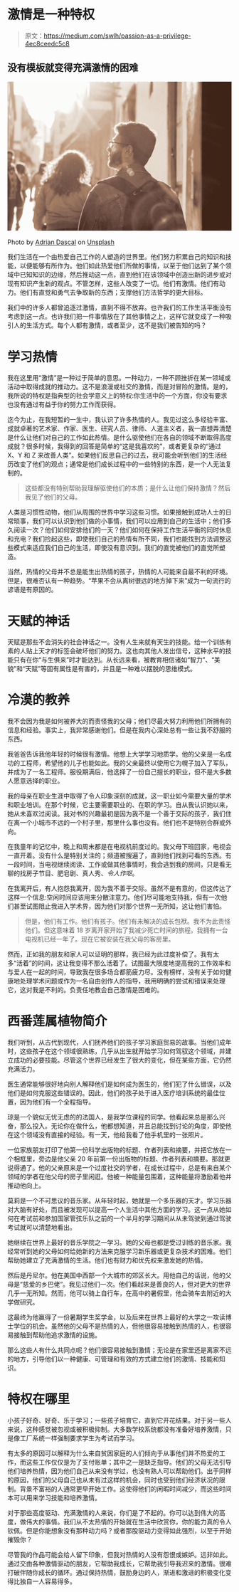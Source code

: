 # 激情是一种特权

> 原文：<https://medium.com/swlh/passion-as-a-privilege-4ec8ceedc5c8>

## 没有模板就变得充满激情的困难

![](img/3b174e00e10db28c5a6b1d8ba9cbdac6.png)

Photo by [Adrian Dascal](https://unsplash.com/@dascal?utm_source=medium&utm_medium=referral) on [Unsplash](https://unsplash.com?utm_source=medium&utm_medium=referral)

我们生活在一个由热爱自己工作的人塑造的世界里。他们努力积累自己的知识和技能，以便能够有所作为。他们如此热爱他们所做的事情，以至于他们达到了某个领域中已知知识的边缘，然后推动这一点，直到他们在该领域中创造出新的进步或对现有知识产生新的观点。不管怎样，这些人改变了一切。他们有激情。他们有动力。他们有直觉和勇气去争取新的东西；支撑他们方法哲学的更大目标。

我们中的许多人都曾追逐过激情，直到不得不放弃。也许我们的工作生活平衡没有考虑到这一点。也许我们把一件事情放在了其他事情之上，这样它就变成了一种吸引人的生活方式。每个人都有激情，或者至少，这不是我们被告知的吗？

# 学习热情

我在这里用“激情”是一种过于简单的意思。一种动力，一种不顾挫折在某一领域或活动中取得成就的推动力。这不是浪漫或社交的激情，而是对冒险的激情。是的，我所说的特权是指典型的社会学意义上的特权:你生活中的一个方面，你没有要求也没有通过有益于你的努力工作而获得。

迄今为止，在我短暂的一生中，我认识了许多热情的人。我见过这么多经验丰富、成就卓著的艺术家、作家、医生、研究人员、律师、人道主义者，我一直想弄清楚是什么让他们对自己的工作如此热情。是什么驱使他们在各自的领域不断取得高度成就？很多时候，我得到的回答是简单的“这是我喜欢的”，或者更复杂的“通过 X、Y 和 Z 来改善人类”。如果他们反思自己的过去，我可能会听到他们的生活经历改变了他们的观点；通常是他们成长过程中的一些特别的东西，是一个人无法复制的。

> 这些都没有特别帮助我理解驱使他们的本质；是什么让他们保持激情？然后我见了他们的父母。

人类是习惯性动物，他们从周围的世界中学习这些习惯。如果接触到成功人士的日常琐事，我们可以认识到他们做的小事情，我们可以应用到自己的生活中；他们多久阅读一次？他们如何安排他们的一天？他们如何在保持工作生活平衡的同时休息和充电？我们捡起这些，即使我们自己的热情有所不同，我们也能找到方法调整这些模式来适应我们自己的生活，即使没有意识到。我们的直觉被他们的直觉所塑造。

当然，热情的父母并不总是能生出热情的孩子，热情的人可能来自最不利的环境。但是，很难否认有一种趋势。“苹果不会从离树很远的地方掉下来”成为一句流行的谚语是有原因的。

# 天赋的神话

天赋是那些不会消失的社会神话之一。没有人生来就有天生的技能。给一个训练有素的人贴上天才的标签会破坏他们的努力。这也向其他人发出信号，这种水平的技能只有在你“与生俱来”时才能达到。从长远来看，被教育相信诸如“智力”、“美貌”和“天赋”等固有属性是有害的，并且是一种难以摆脱的思维模式。

# 冷漠的教养

我不会因为我是如何被养大的而责怪我的父母；他们尽最大努力利用他们所拥有的信息和经验。事实上，我非常感谢他们。但是在我内心深处总有一些让我不舒服的东西。

我爸爸告诉我他年轻的时候很有激情。他想上大学学习地质学。他的父亲是一名成功的工程师，希望他的儿子也能如此。我的父亲最终以使用它为幌子加入了军队，并成为了一名工程师。服役期满后，他选择了一份自己擅长的职业，但不是大多数人愿意选择的职业。

我的母亲在职业生涯中取得了令人印象深刻的成就，这一职业如今需要大量的学术和职业培训。在那个时候，它主要需要职业的、在职的学习。自从我认识她以来，她从未喜欢过阅读。我对书的兴趣最初是因为我不是一个善于交际的孩子，我们住在离一个小城市不远的一个村子里，那里什么事也没有。他们也不是特别合群或外向。

在我童年的记忆中，晚上和周末都是在电视机前度过的。我父母下班回家，电视会一直开着。没有什么是特别关注的；频道被搜遍了，直到他们找到可看的东西。有一段时间，当电视继续阅读、工作或做其他事情时，我会逃到我的房间，只是看无聊的找房子节目、肥皂剧、真人秀、*令人作呕*。

在我离开后，有人抱怨我离开，因为我不善于交际。虽然不是有意的，但这传达了这样一个信息:空闲时间应该用来分散注意力。他们尽可能地支持我，但有一次他们甚至试图阻止我进入学术界，因为他们对那个世界一无所知，这让他们害怕。

> 但是，他们有工作。他们有孩子。他们有未解决的成长包袱。我不为此责怪他们。但这意味着 18 岁离开家开始了我减少死亡时间的旅程。我拥有一台电视机已经一年了。现在它被安装在我父母的客房里。

然而，正如我的朋友和家人可以证明的那样，我已经为此过度补偿了。我有太多“活着”的时间，这让我变得不那么活着了。试图最大限度地提高我的工作效率和与爱人在一起的时间，导致我在很多场合都筋疲力尽。没有榜样，没有关于如何健康地处理学术问题或作为一名自由创作人的指导，我用明确的尝试和错误来处理它，这对我是不利的。负责任地教会自己激情是困难的。

# 西番莲属植物简介

我们听到，从古代到现代，人们抚养他们的孩子学习家庭贸易的故事。当他们成年时，这些孩子在这个领域很熟练，几乎从出生就开始学习如何驾驭这个领域，并建立成功的必要技能。尽管这个世界已经发生了很大的变化，但在某些方面，它仍然充满活力。

医生通常能够很好地向别人解释他们是如何成为医生的，他们犯了什么错误，以及他们是如何克服这些错误的。因此，他们的孩子处于进入医疗培训系统的最佳位置，因为他们有一个全程指导。

琼是一个貌似无忧无虑的的法国人，是我学位课程的同学。他看起来总是那么兴奋，那么投入。无论你在做什么，他都想知道，并且总能找到讨论的角度，即使他在这个领域没有直接的经验。有一天，他给我看了他手机里的一张照片。

一位家族朋友打印了他第一份科学出版物的标题、作者列表和摘要，并把它放在一个相框里，旁边是他父亲 20 年前第一份出版物的标题、作者列表和摘要。那就更说得通了。他的父亲原来是一个过度社交的学者，在成长过程中，总是有来自某个领域的学者在他父母的房子里闲逛。他被一种能量包围着，这种能量将激励着他并推动他向上。

莫莉是一个不可思议的音乐家。从年轻时起，她就是一个多乐器的天才。学习乐器对大脑有好处，而且被发现可以提高一个人生活中其他方面的学习。这一点从她如何在考试前和参加国家管弦乐队之前的一个半月的学习期间从从未驾驶到通过驾驶考试就可以清楚地看出。

她继续在世界上最好的音乐学院之一学习。她的父母也都是受过训练的音乐家。我经常听到她的父母如何给她新的方法来克服学习新乐器或更复杂技术的困难。他们帮助她建立了充满激情的生活。他们也有财力和优先权来激发她的热情。

然后是丹尼尔。他在美国中西部一个大城市的郊区长大。用他自己的话说，他的父母是“慈爱的乡巴佬”。我见过他们一次。他们看起来是善良的人，但对更大的世界几乎一无所知。然而，他可以骑上自行车，在高中的暑假里，他会骑车去附近的大学做研究。

这最终为他赢得了一份暑期学生奖学金，以及后来在世界上最好的大学之一攻读博士学位的机会。虽然他的父母不是热情的人，但他很容易接触到热情的人，也很容易接触到帮助他追求激情的设施。

那么这些人有什么共同点呢？他们很容易接触到激情；无论是在家里还是离家不远的地方，引导他们以一种健康、可管理和有效的方式建立他们的激情、技能和知识。

# 特权在哪里

小孩子好奇、好奇、乐于学习；一些孩子培育它，直到它开花结果。对于另一些人来说，这种感觉被忽视或被积极抑制。大多数学校系统都没有准备好培养激情，只是像工厂系统一样强制要求学生为考试而学习。

有太多的原因可以解释为什么来自贫困家庭的人们倾向于从事他们并不热爱的工作，而这些工作仅仅是为了支付账单；其中之一是缺乏指导。他们的父母无法引导他们培养热情，因为他们自己从来没有学过，也没有熟人可以帮助他们。出于同样的原因，他们的父母自己也从未有过这样的机会，同时也受到他们经济状况的限制。背景不富裕的人通常更早开始工作。这使得他们的闲暇时间减少，而这些时间本可以用来学习技能和培养激情。

对于那些高度驱动、充满激情的人来说，你们是了不起的。你可以达到伟大的高度，做伟大的事情。我们从不太热情的开始就在生活中欣赏你，你的能力真的令人钦佩。但是你能想象没有那种动力吗？或者那股驱动力变得如此强烈，以至于开始摧毁你？

尽管我的作品可能会给人留下印象，但我对热情的人没有怨恨或嫉妒。远非如此。通过交由各种激情驱动的朋友，它帮助我成长，它帮助我引导我迟来的激情。很难打破伴随你成长的循环。通过保持热情，鼓励身边的人，渐进和激进的积极变化变得比独自一人容易得多。